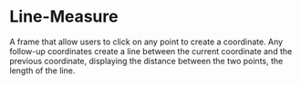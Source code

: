 # Line-Measure
A frame that allow users to click on any point to create a coordinate. Any follow-up coordinates create a line between the current coordinate and the previous coordinate, displaying the distance between the two points, the length of the line.
